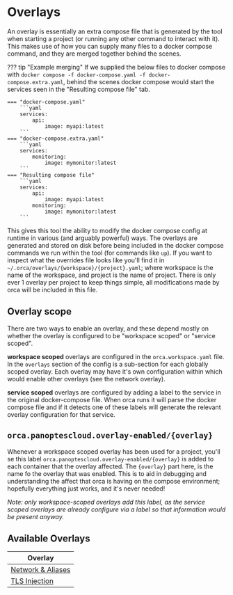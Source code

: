 
# Overlays

An overlay is essentially an extra compose file that is generated by the tool when starting a project (or running any other command to interact with it). This makes use of how you can supply many files to a docker compose command, and they are merged together behind the scenes.

??? tip "Example merging"
    If we supplied the below files to docker compose with `docker compose -f docker-compose.yaml -f docker-compose.extra.yaml`, behind the scenes docker compose would start the services seen in the "Resulting compose file" tab.

    === "docker-compose.yaml"
        ```yaml
        services:
            api:
                image: myapi:latest
        ```
    === "docker-compose.extra.yaml"
        ```yaml
        services:
            monitoring:
                image: mymonitor:latest
        ```
    === "Resulting compose file"
        ```yaml
        services:
            api:
                image: myapi:latest
            monitoring:
                image: mymonitor:latest
        ```

This gives this tool the ability to modify the docker compose config at runtime in various (and arguably powerful) ways. The overlays are generated and stored on disk before being included in the docker compose commands we run within the tool (for commands like `up`). If you want to inspect what the overrides file looks like you'll find it in `~/.orca/overlays/{workspace}/{project}.yaml`; where workspace is the name of the workspace, and project is the name of project. There is only ever 1 overlay per project to keep things simple, all modifications made by orca will be included in this file.

## Overlay scope

There are two ways to enable an overlay, and these depend mostly on whether the overlay is configured to be "workspace scoped" or "service scoped". 

**workspace scoped** overlays are configured in the `orca.workspace.yaml` file. In the `overlays` section of the config is a sub-section for each globally scoped overlay. Each overlay may have it's own configuration within which would enable other overlays (see the network overlay).

**service scoped** overlays are configured by adding a label to the service in the original docker-compose file. When orca runs it will parse the docker compose file and if it detects one of these labels will generate the relevant overlay configuration for that service.

## `orca.panoptescloud.overlay-enabled/{overlay}`

Whenever a workspace scoped overlay has been used for a project, you'll se this label `orca.panoptescloud.overlay-enabled/{overlay}` is added to each container that the overlay affected. The `{overlay}` part here, is the name fo the overlay that was enabled. This is to aid in debugging and understanding the affect that orca is having on the compose environment; hopefully everything just works, and it's never needed!

*Note: only workspace-scoped overlays add this label, as the service scoped overlays are already configure via a label so that information would be present anyway.*

## Available Overlays

| Overlay |
| ------- |
| [Network & Aliases](./network.md) |
| [TLS Injection](./TLS-injection.md) |